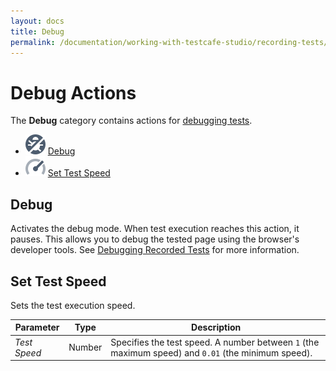 ```yaml
---
layout: docs
title: Debug
permalink: /documentation/working-with-testcafe-studio/recording-tests/test-actions/debug.html
---
```

# Debug Actions

The **Debug** category contains actions for [debugging tests](../../debugging-tests.md).

* ![Action icon](../../../../images/actions/action-debug-icon.svg) [Debug](#debug)
* ![Action icon](../../../../images/actions/action-set-test-speed-icon.svg) [Set Test Speed](#set-test-speed)

## Debug

Activates the debug mode. When test execution reaches this action, it pauses. This allows you to debug the tested page using the browser's developer tools. See [Debugging Recorded Tests](../../debugging-tests.md#debugging-recorded-tests) for more information.

## Set Test Speed

Sets the test execution speed.

Parameter | Type  | Description
--------- | ----- | -------------
*Test Speed* | Number | Specifies the test speed. A number between `1` (the maximum speed) and `0.01` (the minimum speed).
